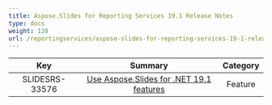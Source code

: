 ```yaml
---
title: Aspose.Slides for Reporting Services 19.1 Release Notes
type: docs
weight: 120
url: /reportingservices/aspose-slides-for-reporting-services-19-1-release-notes/
---
```


|**Key** |**Summary** |**Category** |
| :-: | :-: | :-: |
|SLIDESRS-33576|[Use Aspose.Slides for .NET 19.1 features](https://docs.aspose.com/display/slidesnet/Aspose.Slides+for+.NET+19.1+Release+Notes)|Feature|

